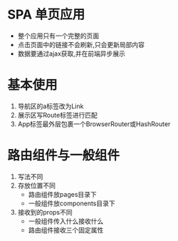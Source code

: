 # SPA 单页应用
- 整个应用只有一个完整的页面
- 点击页面中的链接不会刷新,只会更新局部内容
- 数据要通过ajax获取,并在前端异步展示

# 基本使用
1. 导航区的a标签改为Link
2. 展示区写Route标签进行匹配
3. App标签最外层包裹一个BrowserRouter或HashRouter

# 路由组件与一般组件
1. 写法不同
2. 存放位置不同
    - 路由组件放pages目录下
    - 一般组件放components目录下
3. 接收到的props不同
    - 一般组件传入什么接收什么
    - 路由组件接收三个固定属性
